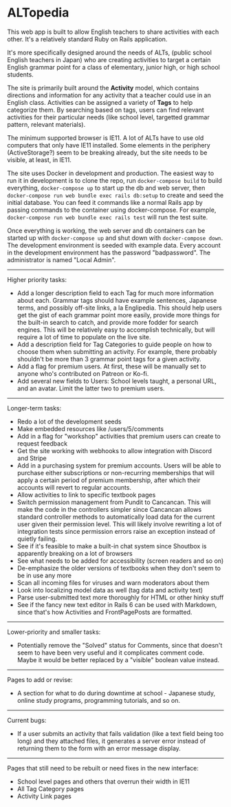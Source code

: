 # ALTopedia


This web app is built to allow English teachers to share activities with each other. It's a relatively standard Ruby on Rails application.

It's more specifically designed around the needs of ALTs, (public school English teachers in Japan) who are creating activities to target a certain English grammar point for a class of elementary, junior high, or high school students.

The site is primarily built around the **Activity** model, which contains directions and information for any activity that a teacher could use in an English class. Activities can be assigned a variety of **Tags** to help categorize them. By searching based on tags, users can find relevant activities for their particular needs (like school level, targetted grammar pattern, relevant materials).

The minimum supported browser is IE11. A lot of ALTs have to use old computers that only have IE11 installed. Some elements in the periphery (ActiveStorage?) seem to be breaking already, but the site needs to be visible, at least, in IE11.

The site uses Docker in development and production. The easiest way to run it in development is to clone the repo, run `docker-compose build` to build everything, `docker-compose up` to start up the db and web server, then `docker-compose run web bundle exec rails db:setup` to create and seed the initial database. You can feed it commands like a normal Rails app by passing commands to the container using docker-compose. For example, `docker-compose run web bundle exec rails test` will run the test suite.

Once everything is working, the web server and db containers can be started up with `docker-compose up` and shut down with `docker-compose down`. The development environment is seeded with example data. Every account in the development environment has the password "badpassword". The administrator is named "Local Admin".

---

Higher priority tasks:

- Add a longer description field to each Tag for much more information about each. Grammar tags should have example sentences, Japanese terms, and possibly off-site links, a la Englipedia. This should help users get the gist of each grammar point more easily, provide more things for the built-in search to catch, and provide more fodder for search engines. This will be relatively easy to accomplish technically, but will require a lot of time to populate on the live site.
- Add a description field for Tag Categories to guide people on how to choose them when submitting an activity. For example, there probably shouldn't be more than 3 grammar point tags for a given activity.
- Add a flag for premium users. At first, these will be manually set to anyone who's contributed on Patreon or Ko-fi.
- Add several new fields to Users: School levels taught, a personal URL, and an avatar. Limit the latter two to premium users.

---

Longer-term tasks:

- Redo a lot of the development seeds
- Make embedded resources like /users/5/comments
- Add in a flag for "workshop" activities that premium users can create to request feedback
- Get the site working with webhooks to allow integration with Discord and Stripe
- Add in a purchasing system for premium accounts. Users will be able to purchase either subscriptions or non-recurring memberships that will apply a certain period of premium membership, after which their accounts will revert to regular accounts.
- Allow activities to link to specific textbook pages
- Switch permission management from Pundit to Cancancan. This will make the code in the controllers simpler since Cancancan allows standard controller methods to automatically load data for the current user given their permission level. This will likely involve rewriting a lot of integration tests since permission errors raise an exception instead of quietly failing.
- See if it's feasible to make a built-in chat system since Shoutbox is apparently breaking on a lot of browsers
- See what needs to be added for accessibility (screen readers and so on)
- De-emphasize the older versions of textbooks when they don't seem to be in use any more
- Scan all incoming files for viruses and warn moderators about them
- Look into localizing model data as well (tag data and activity text)
- Parse user-submitted text more thoroughly for HTML or other hinky stuff
- See if the fancy new text editor in Rails 6 can be used with Markdown, since that's how Activities and FrontPagePosts are formatted.

---

Lower-priority and smaller tasks:

- Potentially remove the "Solved" status for Comments, since that doesn't seem to have been very useful and it complicates comment code. Maybe it would be better replaced by a "visible" boolean value instead.

---

Pages to add or revise:

- A section for what to do during downtime at school - Japanese study, online study programs, programming tutorials, and so on.

---

Current bugs:
 
- If a user submits an activity that fails validation (like a text field being too long) and they attached files, it generates a server error instead of returning them to the form with an error message display.

---

Pages that still need to be rebuilt or need fixes in the new interface:

- School level pages and others that overrun their width in IE11
- All Tag Category pages
- Activity Link pages
